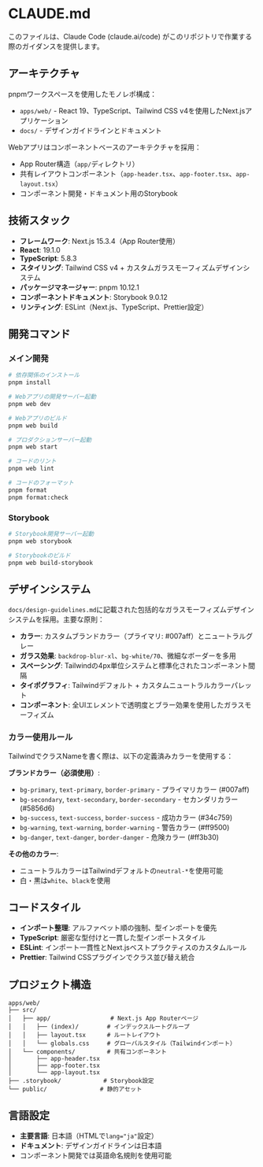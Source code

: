 # CLAUDE.md

このファイルは、Claude Code (claude.ai/code) がこのリポジトリで作業する際のガイダンスを提供します。

## アーキテクチャ

pnpmワークスペースを使用したモノレポ構成：

- `apps/web/` - React 19、TypeScript、Tailwind CSS v4を使用したNext.jsアプリケーション
- `docs/` - デザインガイドラインとドキュメント

Webアプリはコンポーネントベースのアーキテクチャを採用：

- App Router構造（`app/`ディレクトリ）
- 共有レイアウトコンポーネント（`app-header.tsx`、`app-footer.tsx`、`app-layout.tsx`）
- コンポーネント開発・ドキュメント用のStorybook

## 技術スタック

- **フレームワーク**: Next.js 15.3.4（App Router使用）
- **React**: 19.1.0
- **TypeScript**: 5.8.3
- **スタイリング**: Tailwind CSS v4 + カスタムガラスモーフィズムデザインシステム
- **パッケージマネージャー**: pnpm 10.12.1
- **コンポーネントドキュメント**: Storybook 9.0.12
- **リンティング**: ESLint（Next.js、TypeScript、Prettier設定）

## 開発コマンド

### メイン開発

```bash
# 依存関係のインストール
pnpm install

# Webアプリの開発サーバー起動
pnpm web dev

# Webアプリのビルド
pnpm web build

# プロダクションサーバー起動
pnpm web start

# コードのリント
pnpm web lint

# コードのフォーマット
pnpm format
pnpm format:check
```

### Storybook

```bash
# Storybook開発サーバー起動
pnpm web storybook

# Storybookのビルド
pnpm web build-storybook
```

## デザインシステム

`docs/design-guidelines.md`に記載された包括的なガラスモーフィズムデザインシステムを採用。主要な原則：

- **カラー**: カスタムブランドカラー（プライマリ: #007aff）とニュートラルグレー
- **ガラス効果**: `backdrop-blur-xl`、`bg-white/70`、微細なボーダーを多用
- **スペーシング**: Tailwindの4px単位システムと標準化されたコンポーネント間隔
- **タイポグラフィ**: Tailwindデフォルト + カスタムニュートラルカラーパレット
- **コンポーネント**: 全UIエレメントで透明度とブラー効果を使用したガラスモーフィズム

### カラー使用ルール

TailwindでクラスNameを書く際は、以下の定義済みカラーを使用する：

**ブランドカラー（必須使用）**:

- `bg-primary`, `text-primary`, `border-primary` - プライマリカラー (#007aff)
- `bg-secondary`, `text-secondary`, `border-secondary` - セカンダリカラー (#5856d6)
- `bg-success`, `text-success`, `border-success` - 成功カラー (#34c759)
- `bg-warning`, `text-warning`, `border-warning` - 警告カラー (#ff9500)
- `bg-danger`, `text-danger`, `border-danger` - 危険カラー (#ff3b30)

**その他のカラー**:

- ニュートラルカラーはTailwindデフォルトの`neutral-*`を使用可能
- 白・黒は`white`、`black`を使用

## コードスタイル

- **インポート整理**: アルファベット順の強制、型インポートを優先
- **TypeScript**: 厳密な型付けと一貫した型インポートスタイル
- **ESLint**: インポート一貫性とNext.jsベストプラクティスのカスタムルール
- **Prettier**: Tailwind CSSプラグインでクラス並び替え統合

## プロジェクト構造

```
apps/web/
├── src/
│   ├── app/                 # Next.js App Routerページ
│   │   ├── (index)/        # インデックスルートグループ
│   │   ├── layout.tsx      # ルートレイアウト
│   │   └── globals.css     # グローバルスタイル（Tailwindインポート）
│   └── components/         # 共有コンポーネント
│       ├── app-header.tsx
│       ├── app-footer.tsx
│       └── app-layout.tsx
├── .storybook/            # Storybook設定
└── public/               # 静的アセット
```

## 言語設定

- **主要言語**: 日本語（HTMLで`lang="ja"`設定）
- **ドキュメント**: デザインガイドラインは日本語
- コンポーネント開発では英語命名規則を使用可能
